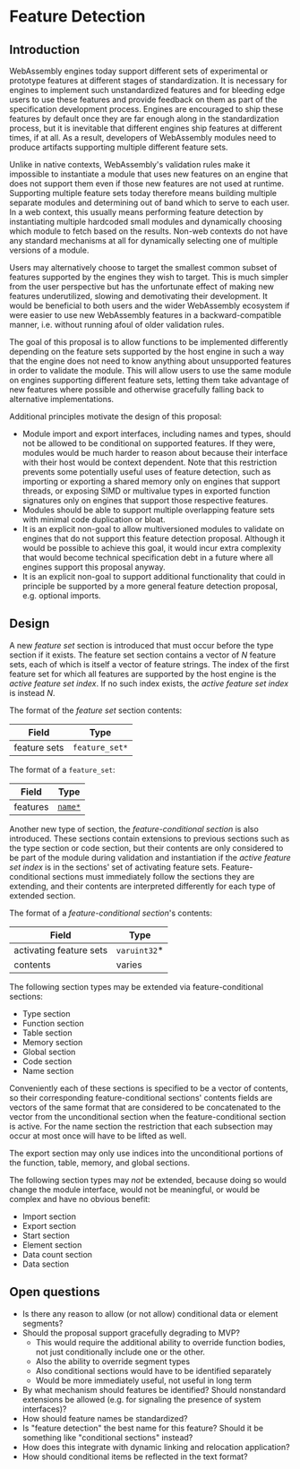 # Feature Detection

## Introduction

WebAssembly engines today support different sets of experimental or prototype
features at different stages of standardization. It is necessary for engines to
implement such unstandardized features and for bleeding edge users to use these
features and provide feedback on them as part of the specification development
process. Engines are encouraged to ship these features by default once they are
far enough along in the standardization process, but it is inevitable that
different engines ship features at different times, if at all. As a result,
developers of WebAssembly modules need to produce artifacts supporting multiple
different feature sets.

Unlike in native contexts, WebAssembly's validation rules make it impossible to
instantiate a module that uses new features on an engine that does not support
them even if those new features are not used at runtime. Supporting multiple
feature sets today therefore means building multiple separate modules and
determining out of band which to serve to each user. In a web context, this
usually means performing feature detection by instantiating multiple hardcoded
small modules and dynamically choosing which module to fetch based on the
results. Non-web contexts do not have any standard mechanisms at all for
dynamically selecting one of multiple versions of a module.

Users may alternatively choose to target the smallest common subset of features
supported by the engines they wish to target. This is much simpler from the user
perspective but has the unfortunate effect of making new features underutilized,
slowing and demotivating their development. It would be beneficial to both users
and the wider WebAssembly ecosystem if were easier to use new WebAssembly
features in a backward-compatible manner, i.e. without running afoul of older
validation rules.

The goal of this proposal is to allow functions to be implemented differently
depending on the feature sets supported by the host engine in such a way that
the engine does not need to know anything about unsupported features in order to
validate the module. This will allow users to use the same module on engines
supporting different feature sets, letting them take advantage of new features
where possible and otherwise gracefully falling back to alternative
implementations.

Additional principles motivate the design of this proposal:

 - Module import and export interfaces, including names and types, should not be
   allowed to be conditional on supported features. If they were, modules would
   be much harder to reason about because their interface with their host would
   be context dependent. Note that this restriction prevents some potentially
   useful uses of feature detection, such as importing or exporting a shared
   memory only on engines that support threads, or exposing SIMD or multivalue
   types in exported function signatures only on engines that support those
   respective features.
 - Modules should be able to support multiple overlapping feature sets with
   minimal code duplication or bloat.
 - It is an explicit non-goal to allow multiversioned modules to validate on
   engines that do not support this feature detection proposal. Although it
   would be possible to achieve this goal, it would incur extra complexity that
   would become technical specification debt in a future where all engines
   support this proposal anyway.
 - It is an explicit non-goal to support additional functionality that could in
   principle be supported by a more general feature detection proposal,
   e.g. optional imports.

## Design

A new *feature set* section is introduced that must occur before the type
section if it exists. The feature set section contains a vector of *N* feature
sets, each of which is itself a vector of feature strings. The index of the
first feature set for which all features are supported by the host engine is the
*active feature set index*. If no such index exists, the *active feature set
index* is instead *N*.

The format of the *feature set* section contents:

| Field        | Type           |
|--------------|----------------|
| feature sets | `feature_set*` |

The format of a `feature_set`:

| Field    | Type             |
|----------|------------------|
| features | [`name*`][names] |

[names]: https://webassembly.github.io/spec/core/binary/values.html#names

Another new type of section, the *feature-conditional section* is also
introduced. These sections contain extensions to previous sections such as the
type section or code section, but their contents are only considered to be part
of the module during validation and instantiation if the *active feature set
index* is in the sections' set of activating feature sets. Feature-conditional
sections must immediately follow the sections they are extending, and their contents are interpreted differently for each type of extended section.

The format of a *feature-conditional section*'s contents:

| Field                   | Type         |
|-------------------------|--------------|
| activating feature sets | `varuint32`* |
| contents                | varies       |

The following section types may be extended via feature-conditional sections:

 - Type section
 - Function section
 - Table section
 - Memory section
 - Global section
 - Code section
 - Name section

 Conveniently each of these sections is specified to be a vector of contents, so
 their corresponding feature-conditional sections' contents fields are vectors
 of the same format that are considered to be concatenated to the vector from
 the unconditional section when the feature-conditional section is active. For
 the name section the restriction that each subsection may occur at most once
 will have to be lifted as well.

 The export section may only use indices into the unconditional portions of the
 function, table, memory, and global sections.

 The following section types may *not* be extended, because doing so would
 change the module interface, would not be meaningful, or would be complex and
 have no obvious benefit:

 - Import section
 - Export section
 - Start section
 - Element section
 - Data count section
 - Data section

## Open questions

 - Is there any reason to allow (or not allow) conditional data or element segments?
 - Should the proposal support gracefully degrading to MVP?
   - This would require the additional ability to override function bodies, not just conditionally include one or the other.
   - Also the ability to override segment types
   - Also conditional sections would have to be identified separately
   - Would be more immediately useful, not useful in long term
 - By what mechanism should features be identified? Should nonstandard extensions be allowed (e.g. for signaling the presence of system interfaces)?
 - How should feature names be standardized?
 - Is "feature detection" the best name for this feature? Should it be something like "conditional sections" instead?
 - How does this integrate with dynamic linking and relocation application?
 - How should conditional items be reflected in the text format?
